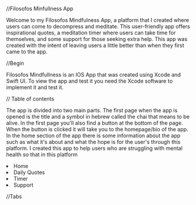 //Filosofos Minfullness App

<p>Welcome to my Filosofos Mindfulness App, a platform that I created where users can come to decompress and meditate. This user-friendly app offers inspirational quotes, a meditation timer where users can take time for themselves, and some support for those seeking extra help. This app was created with the intent of leaving users a little better than when they first came to the app.</p>

//Begin
<p>Filosofos Mindfullness is an IOS App that was created using Xcode and Swift UI. To view the app and test it you need the Xcode software to implement it and test it.</p>


// Table of contents
<p>The app is divided into two main parts. The first page when the app is opened is the title and a symbol in hebrew called the chai that means to be alive. In the first page you'll also find a button at the bottom of the page. When the button is clicked it will take you to the homepage/bio of the app. In the home section of the app there is some information about the app such as what it's about and what the hope is for the user's through this platform. I created this app to help users who are struggling with mental health so that in this platform </p>
<li>Home</li>
 <li>Daily Quotes</li>
<li>Timer</li>
<li>Support</li>

//Tabs

